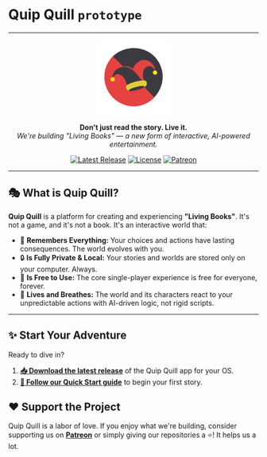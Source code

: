 # Quip Quill **`prototype`**

---

<p align="center">
    <img src="logo.svg" alt="Quip Quill Logo" width="150"/>
</p>


<p align="center">
  <b>Don't just read the story. Live it.</b>
  <br />
  <i>We're building "Living Books" — a new form of interactive, AI-powered entertainment.</i>
</p>

<p align="center">
    <!-- <a href="DISCORD_SERVER_LINK"><img src="https://img.shields.io/discord/SERVER_ID?color=7289DA&label=Discord&logo=discord&logoColor=white" alt="Discord Server"/></a> -->
    <a href="https://github.com/QuipQuill/quip-quill/releases"><img src="https://img.shields.io/github/v/release/QuipQuill/quip-quill?label=latest%20release&color=brightgreen" alt="Latest Release"/></a>
    <a href="https://github.com/QuipQuill/quip-quill/blob/main/LICENSE"><img src="https://img.shields.io/github/license/QuipQuill/quip-quill" alt="License"/></a>
    <a href="https://www.patreon.com/c/QuipQuill"><img src="https://img.shields.io/badge/Patreon-Support%20Us-F96854" alt="Patreon"/></a>
</p>

---

## 🎭 What is Quip Quill?

**Quip Quill** is a platform for creating and experiencing **"Living Books"**. It's not a game, and it's not a book. It's an interactive world that:
- 🧠 **Remembers Everything:** Your choices and actions have lasting consequences. The world evolves with you.
- 🔒 **Is Fully Private & Local:** Your stories and worlds are stored only on your computer. Always.
- 💸 **Is Free to Use:** The core single-player experience is free for everyone, forever.
- 🤖 **Lives and Breathes:** The world and its characters react to your unpredictable actions with AI-driven logic, not rigid scripts.

---

## ✨ Start Your Adventure

Ready to dive in?

1.  **[📥 Download the latest release](https://github.com/QuipQuill/quip-quill/releases)** of the Quip Quill app for your OS.
2.  **[🚀 Follow our Quick Start guide](./QUICK_START.md)** to begin your first story.

<!-- ## 💬 Join the Workshop

The real magic happens within our community. Join the **[Quip Quill Discord Server](DISCORD_SERVER_LINK)** to:
- 💡 Share ideas and directly influence the development.
- 🤝 Connect with fellow players and worldsmiths.
- 📣 Get the latest news, updates, and announcements. -->

## ❤️ Support the Project

Quip Quill is a labor of love. If you enjoy what we're building, consider supporting us on **[Patreon](https://www.patreon.com/c/QuipQuill)** or simply giving our repositories a ⭐! It helps us a lot.